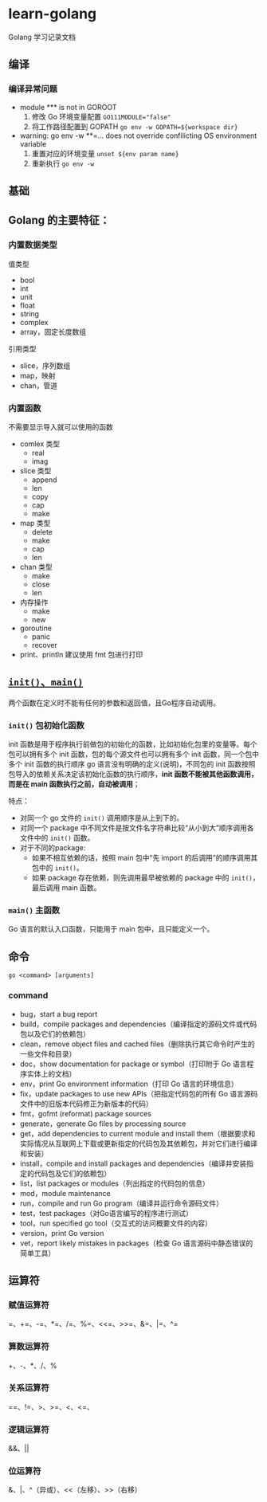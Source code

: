 # learn-golang

Golang 学习记录文档

## 编译

### 编译异常问题

- module *** is not in GOROOT
  1. 修改 Go 环境变量配置 `GO111MODULE="false"`
  1. 将工作路径配置到 GOPATH `go env -w GOPATH=${workspace dir}`
- warning: go env -w **=... does not override confilicting OS environment variable
  1. 重置对应的环境变量 `unset ${env param name}`
  1. 重新执行 `go env -w`


## 基础

Golang 的主要特征：
- 

### 内置数据类型

值类型
- bool
- int
- unit
- float
- string
- complex
- array，固定长度数组

引用类型
- slice，序列数组
- map，映射
- chan，管道

### 内置函数

不需要显示导入就可以使用的函数
- comlex 类型
  - real
  - imag
- slice 类型
  - append
  - len
  - copy
  - cap
  - make
- map 类型
  - delete
  - make
  - cap
  - len
- chan 类型
  - make
  - close
  - len
- 内存操作
  - make
  - new
- goroutine
  - panic
  - recover
- print、println
  建议使用 fmt 包进行打印

## [`init()`、`main()`](https://www.topgoer.cn/docs/golang/chapter02-3)

两个函数在定义时不能有任何的参数和返回值，且Go程序自动调用。

### `init()` 包初始化函数

init 函数是用于程序执行前做包的初始化的函数，比如初始化包里的变量等。每个包可以拥有多个 init 函数，包的每个源文件也可以拥有多个 init 函数，同一个包中多个 init 函数的执行顺序 go 语言没有明确的定义(说明)，不同包的 init 函数按照包导入的依赖关系决定该初始化函数的执行顺序，**init 函数不能被其他函数调用，而是在 main 函数执行之前，自动被调用**；

特点：
- 对同一个 go 文件的 `init()` 调用顺序是从上到下的。
- 对同一个 package 中不同文件是按文件名字符串比较“从小到大”顺序调用各文件中的 `init()` 函数。
- 对于不同的package:
  - 如果不相互依赖的话，按照 main 包中“先 import 的后调用”的顺序调用其包中的 `init()`。
  - 如果 package 存在依赖，则先调用最早被依赖的 package 中的 `init()`，最后调用 main 函数。

### `main()` 主函数

Go 语言的默认入口函数，只能用于 main 包中，且只能定义一个。

## 命令

`go <command> [arguments]`

### command
- bug，start a bug report
-	build，compile packages and dependencies（编译指定的源码文件或代码包以及它们的依赖包）
-	clean，remove object files and cached files（删除执行其它命令时产生的一些文件和目录）
-	doc，show documentation for package or symbol（打印附于 Go 语言程序实体上的文档）
-	env，print Go environment information（打印 Go 语言的环境信息）
-	fix，update packages to use new APIs（把指定代码包的所有 Go 语言源码文件中的旧版本代码修正为新版本的代码）
-	fmt，gofmt (reformat) package sources
-	generate，generate Go files by processing source
-	get，add dependencies to current module and install them（根据要求和实际情况从互联网上下载或更新指定的代码包及其依赖包，并对它们进行编译和安装）
-	install，compile and install packages and dependencies（编译并安装指定的代码包及它们的依赖包）
-	list，list packages or modules（列出指定的代码包的信息）
-	mod，module maintenance
-	run，compile and run Go program（编译并运行命令源码文件）
-	test，test packages（对Go语言编写的程序进行测试）
-	tool，run specified go tool（交互式的访问概要文件的内容）
-	version，print Go version
-	vet，report likely mistakes in packages（检查 Go 语言源码中静态错误的简单工具）

## 运算符

### 赋值运算符

=、+=、-=、*=、/=、%=、<<=、>>=、&=、|=、^=

### 算数运算符

+、-、*、/、%

### 关系运算符

==、!=、>、>=、<、<=、

### 逻辑运算符

&&、||

### 位运算符

&、|、^（异或）、<<（左移）、>>（右移）
















